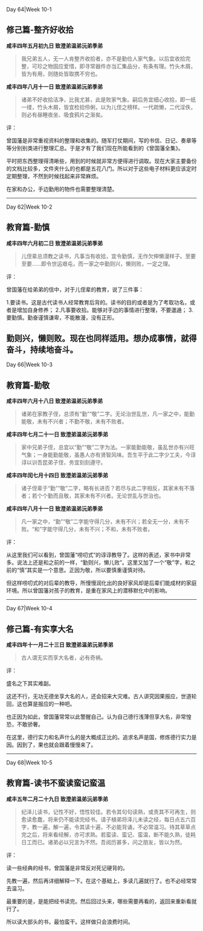 Day 64|Week 10-1

## 修己篇-整齐好收拾

**咸丰四年五月初九日 致澄弟温弟沅弟季弟**

> 我兄弟五人，无一人肯整齐收拾者，亦不是勤俭人家气象。以后宜收拾完整，可珍之物固应爱惜，即寻常器件亦当汇集品分，有条有理。竹头木屑，皆为有用，则随处皆取携不穷也。

**咸丰四年八月十一日 致澄弟温弟沅弟季弟**

> 诸弟不好收拾洁净，比我尤甚，此是败家气象。嗣后务宜细心收拾，即一纸一缕，竹头木屑，皆宜检拾伶俐，以为儿侄之榜样。一代疏懒，二代淫佚，则必有昼睡夜坐、吸食鸦片之渐矣。

评：

曾国藩是非常重视资料的整理和收集的。随军打仗期间，写的书信、日记、奏章等等分别别类进行整理汇总。于是才有了我们现在所能看到的《曾国藩全集》。

平时把东西整理得清晰些，用到的时候就非常方便得进行调取。现在大家主要备份的文档比较多，文件夹什么的也都是五花八门。所以对于这些电子材料更应该定时定期整理，不然到时候找起来非常麻烦。

在家和办公，手边勤用的物件也需要整理清楚。

------
Day 62|Week 10-2

## 教育篇-勤慎

**咸丰四年六月初二日 致澄弟温弟沅弟季弟**

>儿侄辈总须教之读书，凡事当有收拾，宜令勤慎，无作欠伸懒漫样子。至要至要……即令世运艰屯，而一家之中勤则兴，懒则败，一定之理。

评：

曾国藩在给弟弟的信中，对于儿侄辈的教育，说了三件事：

1.要读书。这是古代读书人经常教育后背的。读书的目的或者是为了考取功名，或者是增加自身修养；
2.凡事要收拾。能够对手边的事情进行整理，不要邋遢；
3.要勤慎。勤奋谨慎谦卑，不能散漫，没有正形。

勤则兴，懒则败。现在也同样适用。想办成事情，就得奋斗，持续地奋斗。
------

Day 66|Week 10-3

## 教育篇-勤敬

**咸丰四年六月十八日 致澄弟温弟沅弟季弟**

> 诸弟在家教子侄，总须有“勤”“敬”二字。无论治世乱世，凡一家之中，能勤能敬，未有不兴者；不勤不敬，未有不败者。

**咸丰四年七月二十一日 致澄弟温弟沅弟季弟**

> 家中兄弟子侄，总宜以“勤”“敬”二字为法。一家能勤能敬，虽乱世亦有兴旺气象；一身能勤能敬，虽愚人亦有贤智风味。吾生平于此二字少工夫，今谆谆以训吾昆弟子侄，务宜刻刻遵守。

**咸丰四年闰七月十四日 致澄弟温弟沅弟季弟**

> 诸子侄辈于“勤”“敬”二字，略有长进否？若尽与此二字相反，其家未有不落者；若个个勤而且敬，其家未有不兴者。无论世乱与世治也。

**咸丰四年八月十一日 致澄弟温弟沅弟季弟**

>凡一家之中，“勤”“敬”二字能守得几分，未有不兴；若全无一分，未有不败。“和”字能守得几分，未有不兴；不和，未有不败者。 

评：

从这里我们可以看到，曾国藩“唠叨式”的谆谆教导了。这样的表述，家书中非常多。说法上还是和之前的一样，“勤则兴，懒儿败”。这里又加了一个“敬”字，和之前的“慎”其实是一个意思。正因为敬，所以要慎重谨慎对待。

但这样唠叨式的对后辈的教导，所慢慢润化出的良好家风却是后辈们能成材的家庭环境。所以曾国藩对孩子的教育，是重在家风上的潜移默化中的影响。

______

Day 67|Week 10-4

## 修己篇-有实享大名

**咸丰四年十一月二十三日 致澄弟温弟沅弟季弟**

> 古人谓无实而享大名者，必有奇祸。

评：

盛名之下其实难副。 

这还不行，无功无德坐享大名的人，还会招来大灾难。古人讲究因果报应，世道轮回，这也算是报应的一种吧。

也正因为如此，曾国藩常常以此警醒自己。认为自己德行浅薄但享大名，非常惶恐，不敢骄奢。

在这里，德行实力和名声什么的是大概成正比的。追求名声是国，修炼德行实力是因。因到了，果也就会跟着慢慢来了。

------
Day 68|Week 10-5

## 教育篇-读书不蛮读蛮记蛮温

**咸丰五年二月二十九日 致澄弟温弟沅弟季弟**

> 纪泽儿读书，记性不好，悟性较佳。若令其句句读熟，或责其不可再生，则愈读愈蠢，将来仍不能读完经书。请子植弟将泽儿未读之经，每日点五六百字，教一遍，解一遍，令其读十遍，不必能背诵，不必常温习。待其草草点完之后，将来看经解，亦可求熟。若蛮读、蛮记、蛮温，断不能久熟，徒耗日工而已。诸弟必以兄言为不然。吾阅历甚多，问之朋友，皆以为然。

评：

读一些经典的经书，曾国藩是非常反对死记硬背的。

先教一遍，然后再详细解释一下。在这个基础上，多读几遍就行了。也不必经常常去温习。

最重要的是，是能把经书读完。然后回过头来，哪些需要再看的，返回来重新看就行了。

所以读大部头的书，最怕蛮干。这样做只会浪费时间。
